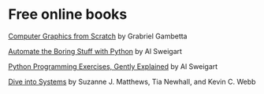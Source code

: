 # Free online books

[Computer Graphics from Scratch](https://www.gabrielgambetta.com/computer-graphics-from-scratch/) by Grabriel Gambetta

[Automate the Boring Stuff with Python](https://automatetheboringstuff.com/) by Al Sweigart

[Python Programming Exercises, Gently Explained](https://inventwithpython.com/pythongently/) by Al Sweigart

[Dive into Systems](https://diveintosystems.org/) by Suzanne J. Matthews, Tia Newhall, and Kevin C. Webb

